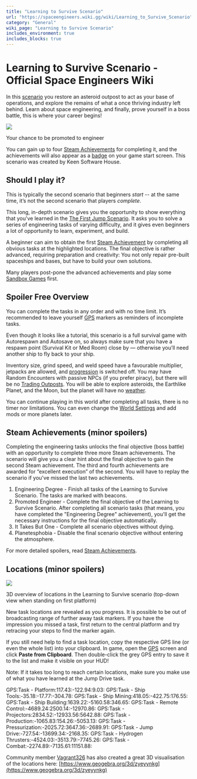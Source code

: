 ```yaml
---
title: "Learning to Survive Scenario"
url: "https://spaceengineers.wiki.gg/wiki/Learning_to_Survive_Scenario"
category: "General"
wiki_page: "Learning to Survive Scenario"
includes_environment: true
includes_blocks: true
---
```


# Learning to Survive Scenario - Official Space Engineers Wiki

In this [scenario](https://spaceengineers.wiki.gg/wiki/Scenario "Scenario") you restore an asteroid outpost to act as your base of operations, and explore the remains of what a once thriving industry left behind. Learn about space engineering, and finally, prove yourself in a boss battle, this is where your career begins!

[![](https://spaceengineers.wiki.gg/images/thumb/e/e5/SE-badge-promoted-engineer.png/100px-SE-badge-promoted-engineer.png?e08f3a)](https://spaceengineers.wiki.gg/wiki/File:SE-badge-promoted-engineer.png)

Your chance to be promoted to engineer

You can gain up to four [Steam Achievements](https://spaceengineers.wiki.gg/wiki/Steam_Achievements "Steam Achievements") for completing it, and the achievements will also appear as a [badge](https://spaceengineers.wiki.gg/wiki/DLC_and_Achievement_Icons "DLC and Achievement Icons") on your game start screen. This scenario was created by Keen Software House.

## Should I play it?

This is typically the second scenario that beginners _start_ -- at the same time, it’s not the second scenario that players _complete_.

This long, in-depth scenario gives you the opportunity to show everything that you've learned in the [The First Jump Scenario](https://spaceengineers.wiki.gg/wiki/The_First_Jump_Scenario "The First Jump Scenario"). It asks you to solve a series of engineering tasks of varying difficulty, and it gives even beginners a lot of opportunity to learn, experiment, and build.

A beginner can aim to obtain the first [Steam Achievement](https://spaceengineers.wiki.gg/wiki/Steam_Achievements "Steam Achievements") by completing all obvious tasks at the highlighted locations. The final objective is rather advanced, requiring preparation and creativity: You not only repair pre-built spaceships and bases, but have to build your own solutions.

Many players post-pone the advanced achievements and play some [Sandbox Games](https://spaceengineers.wiki.gg/wiki/Sandbox_Game "Sandbox Game") first.

## Spoiler Free Overview

You can complete the tasks in any order and with no time limit. It’s recommended to leave yourself [GPS](https://spaceengineers.wiki.gg/wiki/GPS "GPS") markers as reminders of incomplete tasks.

Even though it looks like a tutorial, this scenario is a full survival game with Autorespawn and Autosave on, so always make sure that you have a respawn point (Survival Kit or Med Room) close by — otherwise you’ll need another ship to fly back to your ship.

Inventory size, grind speed, and weld speed have a favourable multiplier, jetpacks are allowed, and [progression](https://spaceengineers.wiki.gg/wiki/Progression "Progression") is switched off. You may have Random Encounters with passive NPCs (if you prefer piracy), but there will be no [Trading Outposts](https://spaceengineers.wiki.gg/wiki/Trading_Outposts "Trading Outposts"). You will be able to explore asteroids, the Earthlike Planet, and the Moon, but the planet will have no [weather](https://spaceengineers.wiki.gg/wiki/Weather "Weather").

You can continue playing in this world after completing all tasks, there is no timer nor limitations. You can even change the [World Settings](https://spaceengineers.wiki.gg/wiki/World_Settings "World Settings") and add mods or more planets later.

## Steam Achievements (minor spoilers)

Completing the engineering tasks unlocks the final objective (boss battle) with an opportunity to complete three more Steam achievements. The scenario will give you a clear hint about the final objective to gain the second Steam achievement. The third and fourth achievements are awarded for “excellent execution” of the second. You will have to replay the scenario if you've missed the last two achievements.

1.  Engineering Degree - Finish all tasks of the Learning to Survive Scenario. The tasks are marked with beacons.
2.  Promoted Engineer - Complete the final objective of the Learning to Survive Scenario. After completing all scenario tasks (that means, you have completed the "Engineering Degree" achievement), you'll get the necessary instructions for the final objective automatically.
3.  It Takes But One - Complete all scenario objectives without dying.
4.  Planetesphobia - Disable the final scenario objective without entering the atmosphere.

For more detailed spoilers, read [Steam Achievements](https://spaceengineers.wiki.gg/wiki/Steam_Achievements "Steam Achievements").

## Locations (minor spoilers)

[![](https://spaceengineers.wiki.gg/images/thumb/2/20/Learning-to-survive-scenario-locations.png/320px-Learning-to-survive-scenario-locations.png?b43945)](https://spaceengineers.wiki.gg/wiki/File:Learning-to-survive-scenario-locations.png)

3D overview of locations in the Learning to Survive scenario (top-down view when standing on first platform)

New task locations are revealed as you progress. It is possible to be out of broadcasting range of further away task markers. If you have the impression you missed a task, first return to the central platform and try retracing your steps to find the marker again.

If you still need help to find a task location, copy the respective GPS line (or even the whole list) into your clipboard. In game, open the [GPS](https://spaceengineers.wiki.gg/wiki/GPS "GPS") screen and click **Paste from Clipboard**. Then double-click the grey GPS entry to save it to the list and make it visible on your HUD!

Note: If it takes too long to reach certain locations, make sure you make use of what you have learned at the Jump Drive task.

GPS:Task - Platform:117.43:-122.94:9.03:
GPS:Task - Ship Tools:-35.18:-17.77:-304.78:
GPS:Task - Ship Mining:418.05:-422.75:176.55:
GPS:Task - Ship Building:1639.22:-5160.58:346.65:
GPS:Task - Remote Control:-4689.24:2500.14:-12970.86:
GPS:Task - Projectors:2834.52:-12933.56:5642.88:
GPS:Task - Production:-1065.83:154.26:-5053.13:
GPS:Task - Pressurization:-2025.72:3647.36:-2689.91:
GPS:Task - Jump Drive:-727.54:-13699.34:-2168.35:
GPS:Task - Hydrogen Thrusters:-4524.03:-3513.79:-7745.26:
GPS:Task - Combat:-2274.89:-7135.61:11151.88: 

  
Community member [Vagrant326](https://steamcommunity.com/sharedfiles/filedetails/?id=1788959106) has also created a great 3D visualisation of the locations here: [https://www.geogebra.org/3d/zyeyynkg](https://www.geogebra.org/3d/zyeyynkg)
